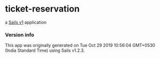 # ticket-reservation

a [Sails v1](https://sailsjs.com) application


### Version info

This app was originally generated on Tue Oct 29 2019 10:56:04 GMT+0530 (India Standard Time) using Sails v1.2.3.



